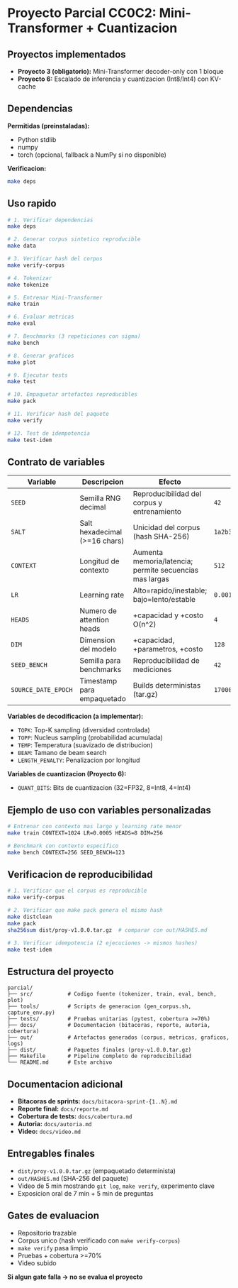 # Proyecto Parcial CC0C2: Mini-Transformer + Cuantizacion

## Proyectos implementados

- **Proyecto 3 (obligatorio):** Mini-Transformer decoder-only con 1 bloque
- **Proyecto 6:** Escalado de inferencia y cuantizacion (Int8/Int4) con KV-cache

## Dependencias

**Permitidas (preinstaladas):**
- Python stdlib
- numpy
- torch (opcional, fallback a NumPy si no disponible)

**Verificacion:**
```bash
make deps
```

## Uso rapido

```bash
# 1. Verificar dependencias
make deps

# 2. Generar corpus sintetico reproducible
make data

# 3. Verificar hash del corpus
make verify-corpus

# 4. Tokenizar
make tokenize

# 5. Entrenar Mini-Transformer
make train

# 6. Evaluar metricas
make eval

# 7. Benchmarks (3 repeticiones con sigma)
make bench

# 8. Generar graficos
make plot

# 9. Ejecutar tests
make test

# 10. Empaquetar artefactos reproducibles
make pack

# 11. Verificar hash del paquete
make verify

# 12. Test de idempotencia
make test-idem
```

## Contrato de variables

| Variable | Descripcion | Efecto | Valores por defecto |
|----------|-------------|--------|---------------------|
| `SEED` | Semilla RNG decimal | Reproducibilidad del corpus y entrenamiento | `42` |
| `SALT` | Salt hexadecimal (>=16 chars) | Unicidad del corpus (hash SHA-256) | `1a2b3c4d5e6f7890abcdef1234567890` |
| `CONTEXT` | Longitud de contexto | Aumenta memoria/latencia; permite secuencias mas largas | `512` |
| `LR` | Learning rate | Alto=rapido/inestable; bajo=lento/estable | `0.001` |
| `HEADS` | Numero de attention heads | +capacidad y +costo O(n^2) | `4` |
| `DIM` | Dimension del modelo | +capacidad, +parametros, +costo | `128` |
| `SEED_BENCH` | Semilla para benchmarks | Reproducibilidad de mediciones | `42` |
| `SOURCE_DATE_EPOCH` | Timestamp para empaquetado | Builds deterministas (tar.gz) | `1700000000` |

**Variables de decodificacion (a implementar):**
- `TOPK`: Top-K sampling (diversidad controlada)
- `TOPP`: Nucleus sampling (probabilidad acumulada)
- `TEMP`: Temperatura (suavizado de distribucion)
- `BEAM`: Tamano de beam search
- `LENGTH_PENALTY`: Penalizacion por longitud

**Variables de cuantizacion (Proyecto 6):**
- `QUANT_BITS`: Bits de cuantizacion (32=FP32, 8=Int8, 4=Int4)

## Ejemplo de uso con variables personalizadas

```bash
# Entrenar con contexto mas largo y learning rate menor
make train CONTEXT=1024 LR=0.0005 HEADS=8 DIM=256

# Benchmark con contexto especifico
make bench CONTEXT=256 SEED_BENCH=123
```

## Verificacion de reproducibilidad

```bash
# 1. Verificar que el corpus es reproducible
make verify-corpus

# 2. Verificar que make pack genera el mismo hash
make distclean
make pack
sha256sum dist/proy-v1.0.0.tar.gz  # comparar con out/HASHES.md

# 3. Verificar idempotencia (2 ejecuciones -> mismos hashes)
make test-idem
```

## Estructura del proyecto

```
parcial/
├── src/           # Codigo fuente (tokenizer, train, eval, bench, plot)
├── tools/         # Scripts de generacion (gen_corpus.sh, capture_env.py)
├── tests/         # Pruebas unitarias (pytest, cobertura >=70%)
├── docs/          # Documentacion (bitacoras, reporte, autoria, cobertura)
├── out/           # Artefactos generados (corpus, metricas, graficos, logs)
├── dist/          # Paquetes finales (proy-v1.0.0.tar.gz)
├── Makefile       # Pipeline completo de reproducibilidad
└── README.md      # Este archivo
```

## Documentacion adicional

- **Bitacoras de sprints:** `docs/bitacora-sprint-{1..N}.md`
- **Reporte final:** `docs/reporte.md`
- **Cobertura de tests:** `docs/cobertura.md`
- **Autoria:** `docs/autoria.md`
- **Video:** `docs/video.md`

## Entregables finales

- `dist/proy-v1.0.0.tar.gz` (empaquetado determinista)
- `out/HASHES.md` (SHA-256 del paquete)
- Video de 5 min mostrando `git log`, `make verify`, experimento clave
- Exposicion oral de 7 min + 5 min de preguntas

## Gates de evaluacion

- Repositorio trazable
- Corpus unico (hash verificado con `make verify-corpus`)
- `make verify` pasa limpio
- Pruebas + cobertura >=70%
- Video subido

**Si algun gate falla -> no se evalua el proyecto**
